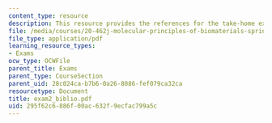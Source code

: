 ```yaml
---
content_type: resource
description: This resource provides the references for the take-home exam 2 paper.
file: /media/courses/20-462j-molecular-principles-of-biomaterials-spring-2006/295f62c6886f00ac632f9ecfac799a5c_exam2_biblio.pdf
file_type: application/pdf
learning_resource_types:
- Exams
ocw_type: OCWFile
parent_title: Exams
parent_type: CourseSection
parent_uid: 28c024ca-b7b6-0a26-8086-fef079ca32ca
resourcetype: Document
title: exam2_biblio.pdf
uid: 295f62c6-886f-00ac-632f-9ecfac799a5c
---
```

